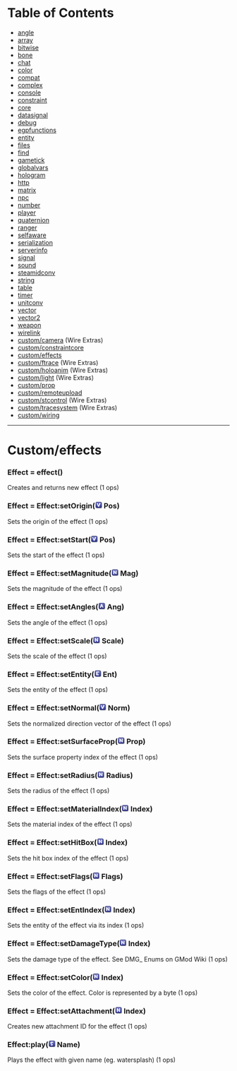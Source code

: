 # Table of Contents

* [angle](e2-docs-angle)
* [array](e2-docs-array)
* [bitwise](e2-docs-bitwise)
* [bone](e2-docs-bone)
* [chat](e2-docs-chat)
* [color](e2-docs-color)
* [compat](e2-docs-compat)
* [complex](e2-docs-complex)
* [console](e2-docs-console)
* [constraint](e2-docs-constraint)
* [core](e2-docs-core)
* [datasignal](e2-docs-datasignal)
* [debug](e2-docs-debug)
* [egpfunctions](e2-docs-egpfunctions)
* [entity](e2-docs-entity)
* [files](e2-docs-files)
* [find](e2-docs-find)
* [gametick](e2-docs-gametick)
* [globalvars](e2-docs-globalvars)
* [hologram](e2-docs-hologram)
* [http](e2-docs-http)
* [matrix](e2-docs-matrix)
* [npc](e2-docs-npc)
* [number](e2-docs-number)
* [player](e2-docs-player)
* [quaternion](e2-docs-quaternion)
* [ranger](e2-docs-ranger)
* [selfaware](e2-docs-selfaware)
* [serialization](e2-docs-serialization)
* [serverinfo](e2-docs-serverinfo)
* [signal](e2-docs-signal)
* [sound](e2-docs-sound)
* [steamidconv](e2-docs-steamidconv)
* [string](e2-docs-string)
* [table](e2-docs-table)
* [timer](e2-docs-timer)
* [unitconv](e2-docs-unitconv)
* [vector](e2-docs-vector)
* [vector2](e2-docs-vector2)
* [weapon](e2-docs-weapon)
* [wirelink](e2-docs-wirelink)
* [custom/camera](e2-docs-custom-camera) (Wire Extras)
* [custom/constraintcore](e2-docs-custom-constraintcore)
* [custom/effects](e2-docs-custom-effects)
* [custom/ftrace](e2-docs-custom-ftrace) (Wire Extras)
* [custom/holoanim](e2-docs-custom-holoanim) (Wire Extras)
* [custom/light](e2-docs-custom-light) (Wire Extras)
* [custom/prop](e2-docs-custom-prop)
* [custom/remoteupload](e2-docs-custom-remoteupload)
* [custom/stcontrol](e2-docs-custom-stcontrol) (Wire Extras)
* [custom/tracesystem](e2-docs-custom-tracesystem) (Wire Extras)
* [custom/wiring](e2-docs-custom-wiring)
***

# Custom/effects

### Effect = effect()

Creates and returns new effect (1 ops)

### Effect = Effect:setOrigin(![Vector](Type-Vector.png "Vector") Pos)

Sets the origin of the effect (1 ops)

### Effect = Effect:setStart(![Vector](Type-Vector.png "Vector") Pos)

Sets the start of the effect (1 ops)

### Effect = Effect:setMagnitude(![Number](Type-Number.png "Number") Mag)

Sets the magnitude of the effect (1 ops)

### Effect = Effect:setAngles(![Angle](Type-Angle.png "Angle") Ang)

Sets the angle of the effect (1 ops)

### Effect = Effect:setScale(![Number](Type-Number.png "Number") Scale)

Sets the scale of the effect (1 ops)

### Effect = Effect:setEntity(![Entity](Type-Entity.png "Entity") Ent)

Sets the entity of the effect (1 ops)

### Effect = Effect:setNormal(![Vector](Type-Vector.png "Vector") Norm)

Sets the normalized direction vector of the effect (1 ops)

### Effect = Effect:setSurfaceProp(![Number](Type-Number.png "Number") Prop)

Sets the surface property index of the effect (1 ops)

### Effect = Effect:setRadius(![Number](Type-Number.png "Number") Radius)

Sets the radius of the effect (1 ops)

### Effect = Effect:setMaterialIndex(![Number](Type-Number.png "Number") Index)

Sets the material index of the effect (1 ops)

### Effect = Effect:setHitBox(![Number](Type-Number.png "Number") Index)

Sets the hit box index of the effect (1 ops)

### Effect = Effect:setFlags(![Number](Type-Number.png "Number") Flags)

Sets the flags of the effect (1 ops)

### Effect = Effect:setEntIndex(![Number](Type-Number.png "Number") Index)

Sets the entity of the effect via its index (1 ops)

### Effect = Effect:setDamageType(![Number](Type-Number.png "Number") Index)

Sets the damage type of the effect. See DMG_ Enums on GMod Wiki (1 ops)

### Effect = Effect:setColor(![Number](Type-Number.png "Number") Index)

Sets the color of the effect. Color is represented by a byte (1 ops)

### Effect = Effect:setAttachment(![Number](Type-Number.png "Number") Index)

Creates new attachment ID for the effect (1 ops)

### Effect:play(![String](Type-String.png "String") Name)

Plays the effect with given name (eg. watersplash) (1 ops)